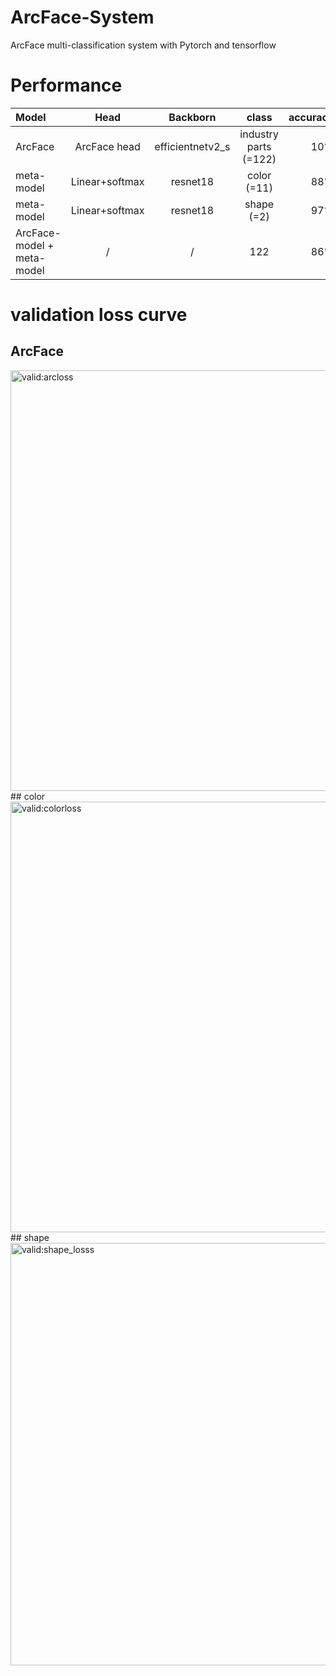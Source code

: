# ArcFace-System
ArcFace multi-classification system with Pytorch and tensorflow




# Performance

| Model | Head | Backborn | class | accuracy |
| :---         |     :---:      |     :---:      |     :---:      |         ---: |
| ArcFace | ArcFace head| efficientnetv2_s | industry parts (=122) | 10%|
| meta-model | Linear+softmax | resnet18| color (=11)  | 88%|
| meta-model | Linear+softmax | resnet18| shape (=2)  | 97%|
| ArcFace-model + meta-model | / | / | 122  | 86%|

# validation loss curve

## ArcFace

<img width="673" alt="valid:arcloss" src="https://user-images.githubusercontent.com/48679574/235736339-6ff081d5-5c15-4cda-a344-0d3c7203c6f8.png">
## color

<img width="689" alt="valid:colorloss" src="https://user-images.githubusercontent.com/48679574/235736415-558dd327-efa8-4aa3-a264-ddd7ec52880f.png">
## shape

<img width="676" alt="valid:shape_losss" src="https://user-images.githubusercontent.com/48679574/235736439-99f855bf-d5ff-430b-bf2a-0665b2a45e41.png">
